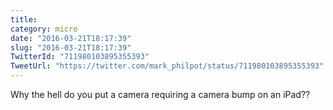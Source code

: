```yaml
---
title: 
category: micro
date: "2016-03-21T18:17:39"
slug: "2016-03-21T18:17:39"
TwitterId: "711980103895355393"
TweetUrl: "https://twitter.com/mark_philpot/status/711980103895355393"
---
```


Why the hell do you put a camera requiring a camera bump on an iPad??
